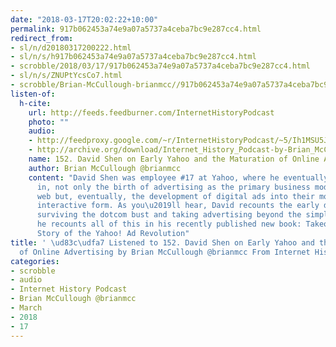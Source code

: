 ```yaml
---
date: "2018-03-17T20:02:22+10:00"
permalink: 917b062453a74e9a07a5737a4ceba7bc9e287cc4.html
redirect_from:
- sl/n/d20180317200222.html
- sl/n/s/h917b062453a74e9a07a5737a4ceba7bc9e287cc4.html
- scrobble/2018/03/17/917b062453a74e9a07a5737a4ceba7bc9e287cc4.html
- sl/n/s/ZNUPtYcsCo7.html
- scrobble/Brian-McCullough-brianmcc//917b062453a74e9a07a5737a4ceba7bc9e287cc4.html
listen-of:
  h-cite:
    url: http://feeds.feedburner.com/InternetHistoryPodcast
    photo: ""
    audio:
    - http://feedproxy.google.com/~r/InternetHistoryPodcast/~5/Ih1MSU5JlHQ/152._David_Shen_on_Early_Yahoo_and_the_Maturation_of_Online_Advertising.mp3
    - http://archive.org/download/Internet_History_Podcast-by-Brian_McCullough/152_David_Shen_on_Early_Yahoo_and_the_Maturation_of_Online_Advertising.mp3
    name: 152. David Shen on Early Yahoo and the Maturation of Online Advertising
    author: Brian McCullough @brianmcc
    content: "David Shen was employee #17 at Yahoo, where he eventually had a hand
      in, not only the birth of advertising as the primary business model for the
      web but, eventually, the development of digital ads into their more modern,
      interactive form. As you\u2019ll hear, David recounts the early days of Yahoo,
      surviving the dotcom bust and taking advertising beyond the simple banner ad.\r\n\r\nAnd
      he recounts all of this in his recently published new book: Takeover! The Inside
      Story of the Yahoo! Ad Revolution"
title: ' \ud83c\udfa7 Listened to 152. David Shen on Early Yahoo and the Maturation
  of Online Advertising by Brian McCullough @brianmcc From Internet History Podcast'
categories:
- scrobble
- audio
- Internet History Podcast
- Brian McCullough @brianmcc
- March
- 2018
- 17
---
```


